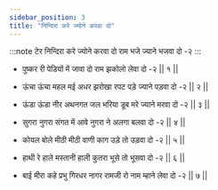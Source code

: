 ```yaml
---
sidebar_position: 3
title: "निन्दिरा करे ज्योने करवा दो"
---
```


:::note टेर
निन्दिरा करे ज्योने करवा दो राम भजे ज्याने भजवा दो -२
:::

- पुष्कर री पेडियों में जावा दो राम झकोलो लेवा दो -२ || १ ||

- ऊंचा ऊंचा महल मई अधर झरोखा रपट पड़े ज्याने पड़वा दो -२ || २ ||

- ऊंडा ऊंडा नीर अथनगत जल भरिया डूब मरे ज्याने मरवा दो -२ || ३ ||

- सुगरा नुगरा संगत में आवे नुगरा ने अलगा बलवा दो -२ || ४ ||

- कोयल बोले मीठी मीठी वाणी काग उड़े तो उड़वा दो -२ || ५ ||

- हाथी रे हाले मस्तानी हाली कुतरा भूसे तो भूसवा दो -२ || ६ ||

- बाई मीरा कहे प्रभु गिरधर नागर रामजी रो नाम म्हाने लेवा दो -२ || ७ ||
